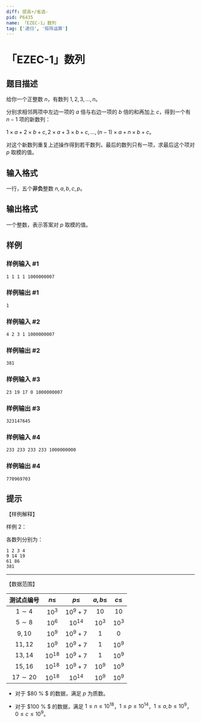 ```yaml
---
diff: 提高+/省选-
pid: P6435
name: 「EZEC-1」数列
tag: ['递归', '矩阵运算']
---
```

# 「EZEC-1」数列
## 题目描述

给你一个正整数 $n$，有数列 $1,2,3,...,n$。

分别求相邻两项中左边一项的 $a$ 倍与右边一项的 $b$ 倍的和再加上 $c$，得到一个有 $n-1$ 项的新数列：

 $1\times a+2\times b+c,2\times a+3\times b +c,...,(n-1)\times a+n\times b+c$。

对这个新数列重复上述操作得到若干数列，最后的数列只有一项，求最后这个项对 $p$ 取模的值。
## 输入格式

一行，五个**非负**整数 $n,a,b,c,p$。
## 输出格式

一个整数，表示答案对 $p$ 取模的值。
## 样例

### 样例输入 #1
```
1 1 1 1 1000000007
```
### 样例输出 #1
```
1
```
### 样例输入 #2
```
4 2 3 1 1000000007
```
### 样例输出 #2
```
381
```
### 样例输入 #3
```
23 19 17 0 1000000007
```
### 样例输出 #3
```
323147645
```
### 样例输入 #4
```
233 233 233 233 1000000000
```
### 样例输出 #4
```
770969703
```
## 提示

【样例解释】

样例 2：

各数列分别为：
```
1 2 3 4
9 14 19
61 86
381
```

------------

【数据范围】

| 测试点编号 | $n\le$ | $p\le$ | $a,b\le$| $c\le$ |
| :----------: | :----------: | :----------: | :----------: | :----------: |
|$1\sim 4$ | $10^3$ | $10^9+7$ | $10$ |$10$|
|$5\sim 8$ | $10^6$ | $10^{14}$ | $10^3$ |$10^3$|
|$9,10$ | $10^9$ | $10^9+7$ | $1$ |$0$|
|$11,12$ | $10^9$ | $10^9+7$ | $1$ |$10^9$|
|$13,14$ | $10^{18}$ | $10^9+7$ | $1$ |$10^9$|
|$15,16$ | $10^{18}$ | $10^9+7$ | $10^9$|$10^9$|
|$17 \sim 20$ | $10^{18}$ | $10^{14}$ | $10^9$|$10^9$|

- 对于 $80 \% $ 的数据，满足 $p$ 为质数。

- 对于 $100 \% $ 的数据，满足 $1\le n\le 10^{18}$，$1\le p \le 10^{14}$，$1 \le a,b\le 10^9$，$0\le c \le 10^9$。

